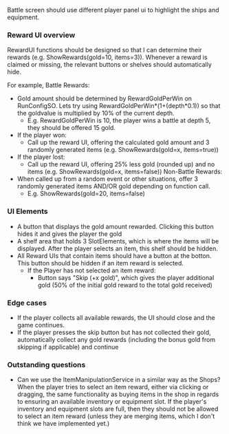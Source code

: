 Battle screen should use different player panel ui to highlight the ships and equipment.



### Reward UI overview
RewardUI functions should be designed so that I can determine their rewards (e.g. ShowRewards(gold=10, items=3)). Whenever a reward is claimed or missing, the relevant buttons or shelves should automatically hide.

For example,
Battle Rewards: 
-   Gold amount should be determined by RewardGoldPerWin on RunConfigSO. Lets try using RewardGoldPerWin*(1+(depth*0.1)) so that the goldvalue is multiplied by 10% of the current depth.
    -   E.g. RewardGoldPerWin is 10, the player wins a battle at depth 5, they should be offered 15 gold.
-   If the player won:
    -   Call up the reward UI, offering the calculated gold amount and 3 randomly generated items (e.g. ShowRewards(gold=x, items=true))
-   If the player lost:
    -   Call up the reward UI, offering 25% less gold (rounded up) and no items (e.g. ShowRewards(gold=x, items=false))
Non-Battle Rewards: 
-   When called up from a random event or other situations, offer 3 randomly generated items AND/OR gold depending on function call.
    -   E.g. ShowRewards(gold=20, items=false)

### UI Elements
-   A button that displays the gold amount rewarded. Clicking this button hides it and gives the player the gold
-   A shelf area that holds 3 SlotElements, which is where the items will be displayed. After the player selects an item, this shelf should be hidden.
-   All Reward UIs that contain items should have a button at the botton. This button should be hidden if an item reward is selected.
    -   If the Player has not selected an item reward:
        -   Button says "Skip (+x gold)", which gives the player additional gold (50% of the initial gold reward to the total gold received)

### Edge cases
-   If the player collects all available rewards, the UI should close and the game continues.
-   If the player presses the skip button but has not collected their gold, automatically collect any gold rewards (including the bonus gold from skipping if applicable) and continue

### Outstanding questions
-   Can we use the ItemManipulationService in a similar way as the Shops? When the player tries to select an item reward, either via clicking or dragging, the same functionality as buying items in the shop in regards to ensuring an available inventory or equipment slot. If the player's inventory and equipment slots are full, then they should not be allowed to select an item reward (unless they are merging items, which I don't think we have implemented yet.)